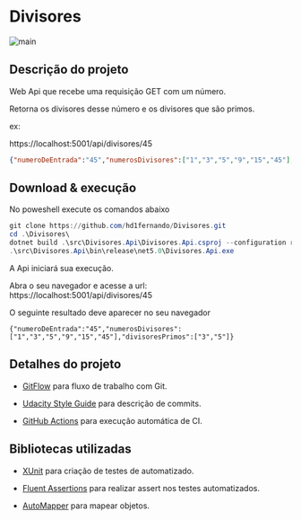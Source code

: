 # Divisores
![main](https://github.com/hd1fernando/Divisores/workflows/main/badge.svg)

## Descrição do projeto
Web Api que recebe uma requisição GET com um número.

Retorna os divisores desse número e os divisores que são primos.

ex:

https://localhost:5001/api/divisores/45
```json
{"numeroDeEntrada":"45","numerosDivisores":["1","3","5","9","15","45"],"divisoresPrimos":["3","5"]}
```

## Download & execução

No poweshell execute os comandos abaixo
```powershell
git clone https://github.com/hd1fernando/Divisores.git
cd .\Divisores\
dotnet build .\src\Divisores.Api\Divisores.Api.csproj --configuration release
.\src\Divisores.Api\bin\release\net5.0\Divisores.Api.exe
```
A Api iniciará sua execução.

Abra o seu navegador e acesse a url: https://localhost:5001/api/divisores/45

O seguinte resultado deve aparecer no seu navegador

``` chrome
{"numeroDeEntrada":"45","numerosDivisores":["1","3","5","9","15","45"],"divisoresPrimos":["3","5"]}
````

## Detalhes do projeto
* [GitFlow](https://www.atlassian.com/br/git/tutorials/comparing-workflows/gitflow-workflow) para fluxo de trabalho com Git.

* [Udacity Style Guide](https://udacity.github.io/git-styleguide/) para descrição de commits.

* [GitHub Actions](https://github.com/hd1fernando/Divisores/actions) para execução automática de CI.

## Bibliotecas utilizadas
- [XUnit](https://xunit.net/) para criação de testes de automatizado.

- [Fluent Assertions](https://fluentassertions.com/) para realizar assert nos testes automatizados.

- [AutoMapper](https://automapper.org/) para mapear objetos.
